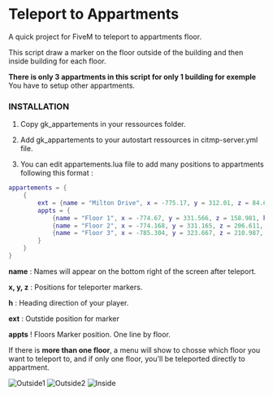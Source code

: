 # Teleport to Appartments

A quick project for FiveM to teleport to appartments floor.

This script draw a marker on the floor outside of the building and then inside building for each floor.

**There is only 3 appartments in this script for only 1 building for exemple**
You have to setup other appartments.

### INSTALLATION

1. Copy gk_appartements in your ressources folder.
2. Add gk_appartements to your autostart ressources in citmp-server.yml file.

3. You can edit appartements.lua file to add many positions to appartments following this format :


```LUA
appartements = {
	{ 
		ext = {name = "Milton Drive", x = -775.17, y = 312.01, z = 84.658, h = 183.14},
		appts = {
			{name = "Floor 1", x = -774.67, y = 331.566, z = 158.981, h = 351.82},
			{name = "Floor 2", x = -774.168, y = 331.165, z = 206.611, h = 351.82},
			{name = "Floor 3", x = -785.304, y = 323.667, z = 210.987, h = 268.62}
		}
	}
}
```

**name** : Names will appear on the bottom right of the screen after teleport.

**x, y, z** : Positions for teleporter markers.

**h** : Heading direction of your player.


**ext** : Outstide position for marker

**appts** ! Floors Marker position. One line by floor.

If there is **more than one floor**, a menu will show to chosse which floor you want to teleport to,
and if only one floor, you'll be teleported directly to appartment.

![Outside1](http://i.imgur.com/CTnD9ZH.jpg)
![Outside2](http://i.imgur.com/lAzczA2.jpg)
![Inside](http://i.imgur.com/nWnV4gT.jpg)

